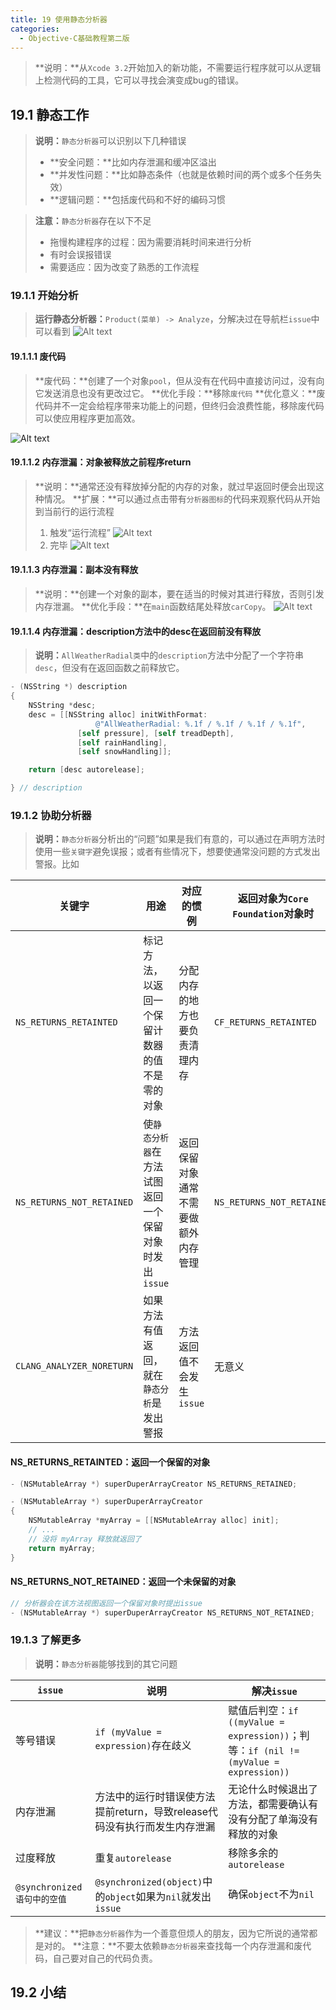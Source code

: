 ```yaml
---
title: 19 使用静态分析器
categories:
  - Objective-C基础教程第二版
---
```


>**说明：**从`Xcode 3.2`开始加入的新功能，不需要运行程序就可以从逻辑上检测代码的工具，它可以寻找会演变成bug的错误。

## 19.1	静态工作
>**说明：**`静态分析器`可以识别以下几种错误
>+ **安全问题：**比如内存泄漏和缓冲区溢出
>+ **并发性问题：**比如静态条件（也就是依赖时间的两个或多个任务失效）
>+ **逻辑问题：**包括废代码和不好的编码习惯

>**注意：**`静态分析器`存在以下不足
>+ 拖慢构建程序的过程：因为需要消耗时间来进行分析
>+ 有时会误报错误
>+ 需要适应：因为改变了熟悉的工作流程

### 19.1.1	开始分析
>**运行静态分析器：**`Product(菜单) -> Analyze`，分解决过在导航栏`issue`中可以看到
>![Alt text](http://cdn.mengqingshen.com/img/%E5%B1%8F%E5%B9%95%E5%BF%AB%E7%85%A7%202016-01-31%20%E4%B8%8B%E5%8D%885.26.58.png)


#### 19.1.1.1	废代码
>**废代码：**创建了一个对象`pool`，但从没有在代码中直接访问过，没有向它发送消息也没有更改过它。
>**优化手段：**移除`废代码`
>**优化意义：**废代码并不一定会给程序带来功能上的问题，但终归会浪费性能，移除废代码可以使应用程序更加高效。

![Alt text](http://cdn.mengqingshen.com/img/%E5%B1%8F%E5%B9%95%E5%BF%AB%E7%85%A7%202016-01-31%20%E4%B8%8B%E5%8D%886.42.15.png)


#### 19.1.1.2	内存泄漏：对象被释放之前程序return
>**说明：**通常还没有释放掉分配的内存的对象，就过早返回时便会出现这种情况。
>**扩展：**可以通过点击带有`分析器图标`的代码来观察代码从开始到当前行的运行流程
>1. 触发“运行流程”
>![Alt text](http://cdn.mengqingshen.com/img/%E5%B1%8F%E5%B9%95%E5%BF%AB%E7%85%A7%202016-01-31%20%E4%B8%8B%E5%8D%886.50.10.png)
>2. 完毕
>![Alt text](http://cdn.mengqingshen.com/img/%E5%B1%8F%E5%B9%95%E5%BF%AB%E7%85%A7%202016-01-31%20%E4%B8%8B%E5%8D%886.55.01.png)

#### 19.1.1.3	内存泄漏：副本没有释放
>**说明：**创建一个对象的副本，要在适当的时候对其进行释放，否则引发内存泄漏。
>**优化手段：**在`main`函数结尾处释放`carCopy`。
![Alt text](http://cdn.mengqingshen.com/img/%E5%B1%8F%E5%B9%95%E5%BF%AB%E7%85%A7%202016-01-31%20%E4%B8%8B%E5%8D%887.02.18.png)

#### 19.1.1.4	内存泄漏：description方法中的desc在返回前没有释放
>**说明：**`AllWeatherRadial类`中的`description`方法中分配了一个字符串`desc`，但没有在返回函数之前释放它。

```objective-c
- (NSString *) description
{
    NSString *desc;
    desc = [[NSString alloc] initWithFormat:
                   @"AllWeatherRadial: %.1f / %.1f / %.1f / %.1f",
               [self pressure], [self treadDepth],
               [self rainHandling], 
               [self snowHandling]];

    return [desc autorelease];

} // description
```

### 19.1.2	协助分析器
>**说明：**`静态分析器`分析出的“问题”如果是我们有意的，可以通过在声明方法时使用一些`关键字`避免误报；或者有些情况下，想要使通常没问题的方式发出警报。比如

|关键字|用途|对应的惯例|返回对象为`Core Foundation`对象时|
|-|-|-|-|
|`NS_RETURNS_RETAINTED`|标记方法，以返回一个保留计数器的值不是零的对象|分配内存的地方也要负责清理内存|`CF_RETURNS_RETAINTED`|
|`NS_RETURNS_NOT_RETAINED`|使`静态分析器`在方法试图返回一个保留对象时发出`issue`|返回保留对象通常不需要做额外内存管理|`NS_RETURNS_NOT_RETAINED`|
|`CLANG_ANALYZER_NORETURN`|如果方法有值返回，就在`静态分析`是发出警报|方法返回值不会发生`issue`|无意义|

#### NS_RETURNS_RETAINTED：返回一个保留的对象

```objective-c
- (NSMutableArray *) superDuperArrayCreator NS_RETURNS_RETAINED;
```

```objective-c
- (NSMutableArray *) superDuperArrayCreator
{
	NSMutableArray *myArray = [[NSMutableArray alloc] init];
	// ...
	// 没将 myArray 释放就返回了
	return myArray;
}
```

#### NS_RETURNS_NOT_RETAINED：返回一个未保留的对象

```objective-c
// 分析器会在该方法视图返回一个保留对象时提出issue
- (NSMutableArray *) superDuperArrayCreator NS_RETURNS_NOT_RETAINED;
```


### 19.1.3	了解更多
>**说明：**`静态分析器`能够找到的其它问题

|`issue`|说明|解决`issue`|
|-|-|-|
|等号错误|`if (myValue = expression)`存在歧义|赋值后判空：`if ((myValue = expression))`；判等：`if (nil != (myValue = expression))`|
|内存泄漏|方法中的运行时错误使方法提前return，导致release代码没有执行而发生内存泄漏|无论什么时候退出了方法，都需要确认有没有分配了单海没有释放的对象|
|过度释放|重复`autorelease`|移除多余的`autorelease`|
|`@synchronized语句中的空值`|`@synchronized(object)`中的`object`如果为`nil`就发出`issue`|确保`object`不为`nil`|

>**建议：**把`静态分析器`作为一个善意但烦人的朋友，因为它所说的通常都是对的。
>**注意：**不要太依赖`静态分析器`来查找每一个内存泄漏和废代码，自己要对自己的代码负责。

## 19.2	小结